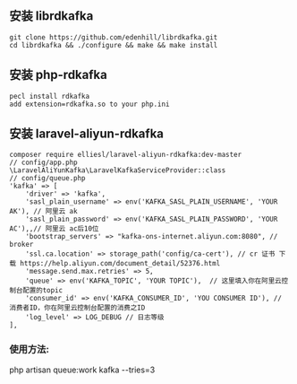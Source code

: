 ## 安装 librdkafka

    git clone https://github.com/edenhill/librdkafka.git     
    cd librdkafka && ./configure && make && make install

## 安装 php-rdkafka

    pecl install rdkafka    
    add extension=rdkafka.so to your php.ini
   
##  安装 laravel-aliyun-rdkafka
   
    composer require elliesl/laravel-aliyun-rdkafka:dev-master
    // config/app.php    
    \LaravelAliYunKafka\LaravelKafkaServiceProvider::class
    // config/queue.php
    'kafka' => [
        'driver' => 'kafka',
        'sasl_plain_username' => env('KAFKA_SASL_PLAIN_USERNAME', 'YOUR AK'), // 阿里云 ak
        'sasl_plain_password' => env('KAFKA_SASL_PLAIN_PASSWORD', 'YOUR AC'),,// 阿里云 ac后10位
        'bootstrap_servers' => "kafka-ons-internet.aliyun.com:8080", // broker
        'ssl.ca.location' => storage_path('config/ca-cert'), // cr 证书 下载 https://help.aliyun.com/document_detail/52376.html
        'message.send.max.retries' => 5, 
        'queue' => env('KAFKA_TOPIC', 'YOUR TOPIC'),  // 这里填入你在阿里云控制台配置的topic
        'consumer_id' => env('KAFKA_CONSUMER_ID', 'YOU CONSUMER ID'), // 消费者ID，你在阿里云控制台配置的消费之ID
        'log_level' => LOG_DEBUG // 日志等级
    ],
    
### 使用方法:  
   php artisan queue:work kafka --tries=3